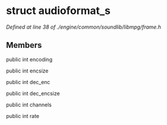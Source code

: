 # struct audioformat_s

*Defined at line 38 of ./engine/common/soundlib/libmpg/frame.h*

## Members

public int encoding

public int encsize

public int dec_enc

public int dec_encsize

public int channels

public int rate



